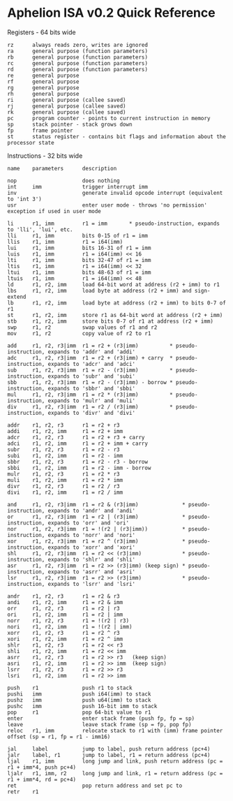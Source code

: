 # Aphelion ISA v0.2 Quick Reference

Registers - 64 bits wide

    rz      always reads zero, writes are ignored
    ra      general purpose (function parameters)
    rb      general purpose (function parameters)
    rc      general purpose (function parameters)
    rd      general purpose (function parameters)
    re      general purpose
    rf      general purpose
    rg      general purpose
    rh      general purpose
    ri      general purpose (callee saved)
    rj      general purpose (callee saved)
    rk      general purpose (callee saved)
    pc      program counter - points to current instruction in memory
    sp      stack pointer - stack grows down
    fp      frame pointer
    st      status register - contains bit flags and information about the processor state

Instructions - 32 bits wide

    name    parameters      description

    nop                     does nothing
    int     imm             trigger interrupt imm
    inv                     generate invalid opcode interrupt (equivalent to 'int 3')
    usr                     enter user mode - throws 'no permission' exception if used in user mode

    li      r1, imm         r1 = imm       * pseudo-instruction, expands to 'lli', 'lui', etc.
    lli     r1, imm         bits 0-15 of r1 = imm
    llis    r1, imm         r1 = i64(imm)
    lui     r1, imm         bits 16-31 of r1 = imm
    luis    r1, imm         r1 = i64(imm) << 16
    lti     r1, imm         bits 32-47 of r1 = imm
    ltis    r1, imm         r1 = i64(imm) << 32
    ltui    r1, imm         bits 48-63 of r1 = imm
    ltuis   r1, imm         r1 = i64(imm) << 48
    ld      r1, r2, imm     load 64-bit word at address (r2 + imm) to r1
    lbs     r1, r2, imm     load byte at address (r2 + imm) and sign-extend
    lb      r1, r2, imm     load byte at address (r2 + imm) to bits 0-7 of r1
    st      r1, r2, imm     store r1 as 64-bit word at address (r2 + imm)
    stb     r1, r2, imm     store bits 0-7 of r1 at address (r2 + imm)
    swp     r1, r2          swap values of r1 and r2
    mov     r1, r2          copy value of r2 to r1

    add     r1, r2, r3|imm  r1 = r2 + (r3|imm)          * pseudo-instruction, expands to 'addr' and 'addi'
    adc     r1, r2, r3|imm  r1 = r2 + (r3|imm) + carry  * pseudo-instruction, expands to 'adcr' and 'adci'
    sub     r1, r2, r3|imm  r1 = r2 - (r3|imm)          * pseudo-instruction, expands to 'subr' and 'subi'
    sbb     r1, r2, r3|imm  r1 = r2 - (r3|imm) - borrow * pseudo-instruction, expands to 'sbbr' and 'sbbi'
    mul     r1, r2, r3|imm  r1 = r2 * (r3|imm)          * pseudo-instruction, expands to 'mulr' and 'muli'
    div     r1, r2, r3|imm  r1 = r2 / (r3|imm)          * pseudo-instruction, expands to 'divr' and 'divi'

    addr    r1, r2, r3      r1 = r2 + r3
    addi    r1, r2, imm     r1 = r2 + imm
    adcr    r1, r2, r3      r1 = r2 + r3 + carry
    adci    r1, r2, imm     r1 = r2 + imm + carry
    subr    r1, r2, r3      r1 = r2 - r3
    subi    r1, r2, imm     r1 = r2 - imm
    sbbr    r1, r2, r3      r1 = r2 - r3 - borrow
    sbbi    r1, r2, imm     r1 = r2 - imm - borrow
    mulr    r1, r2, r3      r1 = r2 * r3
    muli    r1, r2, imm     r1 = r2 * imm
    divr    r1, r2, r3      r1 = r2 / r3
    divi    r1, r2, imm     r1 = r2 / imm

    and     r1, r2, r3|imm  r1 = r2 & (r3|imm)              * pseudo-instruction, expands to 'andr' and 'andi'
    or      r1, r2, r3|imm  r1 = r2 | (r3|imm)              * pseudo-instruction, expands to 'orr' and 'ori'
    nor     r1, r2, r3|imm  r1 = !(r2 | (r3|imm))           * pseudo-instruction, expands to 'norr' and 'nori'
    xor     r1, r2, r3|imm  r1 = r2 ^ (r3|imm)              * pseudo-instruction, expands to 'xorr' and 'xori'
    shl     r1, r2, r3|imm  r1 = r2 << (r3|imm)             * pseudo-instruction, expands to 'shlr' and 'shli'
    asr     r1, r2, r3|imm  r1 = r2 >> (r3|imm) (keep sign) * pseudo-instruction, expands to 'asrr' and 'asri'
    lsr     r1, r2, r3|imm  r1 = r2 >> (r3|imm)             * pseudo-instruction, expands to 'lsrr' and 'lsri'

    andr    r1, r2, r3      r1 = r2 & r3
    andi    r1, r2, imm     r1 = r2 & imm
    orr     r1, r2, r3      r1 = r2 | r3
    ori     r1, r2, imm     r1 = r2 | imm
    norr    r1, r2, r3      r1 = !(r2 | r3)
    nori    r1, r2, imm     r1 = !(r2 | imm)
    xorr    r1, r2, r3      r1 = r2 ^ r3
    xori    r1, r2, imm     r1 = r2 ^ imm
    shlr    r1, r2, r3      r1 = r2 << r3
    shli    r1, r2, imm     r1 = r2 << imm
    asrr    r1, r2, r3      r1 = r2 >> r3   (keep sign)
    asri    r1, r2, imm     r1 = r2 >> imm  (keep sign)
    lsrr    r1, r2, r3      r1 = r2 >> r3
    lsri    r1, r2, imm     r1 = r2 >> imm

    push    r1              push r1 to stack
    pushi   imm             push i64(imm) to stack
    pushz   imm             push u64(imm) to stack
    pushc   imm             push 16-bit imm to stack
    pop     r1              pop 64-bit value to r1
    enter                   enter stack frame (push fp, fp = sp)
    leave                   leave stack frame (sp = fp, pop fp)
    reloc   r1, imm         relocate stack to r1 with (imm) frame pointer offset (sp = r1, fp = r1 - imm16)

    jal     label           jump to label, push return address (pc+4)
    jalr    label, r1       jump to label, r1 = return address (pc+4) 
    ljal    r1, imm         long jump and link, push return address (pc = r1 + imm*4, push pc+4)
    ljalr   r1, imm, r2     long jump and link, r1 = return address (pc = r1 + imm*4, rd = pc+4)
    ret                     pop return address and set pc to 
    retr    r1              